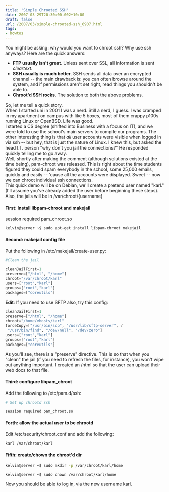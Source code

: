 ```yaml
---
title: 'Simple Chrooted SSH'
date: 2007-03-29T20:30:00.002+10:00
draft: false
url: /2007/03/simple-chrooted-ssh_6907.html
tags: 
- howtos
---
```


You might be asking: why would you want to chroot ssh? Why use ssh anyways? Here are the quick answers:  

  
*   **FTP usually isn't great**. Unless sent over SSL, all information is sent _cleartext_.
*   **SSH usually is much better**. SSH sends all data over an encrypted channel -- the main drawback is: you can often browse around the system, and if permissions aren't set right, read things you shouldn't be able to.
*   **Chroot'd SSH rocks**. The solution to both the above problems.  
  
  
So, let me tell a quick story.  
When I started uni in 2001 I was a nerd. Still a nerd, I guess. I was cramped in my apartment on campus with like 5 boxes, most of them crappy p100s running Linux or OpenBSD. Life was good.  
I started a CS degree (shifted into Business with a focus on IT), and we were told to use the school's main servers to compile our programs. The other interesting thing is that _all_ user accounts were visible when logged in via ssh -- but hey, that is just the nature of Linux. I knew this, but asked the head I.T. person "why don't you jail the connections?" He responded quickly telling me to go away.  
Well, shortly after making the comment (although solutions existed at the time being), pam-chroot was released. This is right about the time students figured they could spam everybody in the school, some 25,000 emails, quickly and easily -- 'cause all the accounts were displayed. Sweet -- now we can chroot individual ssh connections.  
This quick demo will be on Debian, we'll create a pretend user named "karl." (I'll assume you've already added the user before beginning these steps). Also, the jails will be in /var/chroot/{username}  

#### First: Install libpam-chroot and makejail

session required pam_chroot.so  
  
```bash
kelvin@server ~$ sudo apt-get install libpam-chroot makejail
```  
  

#### Second: makejail config file

  
  
Put the following in /etc/makejail/create-user.py:  
```python
#Clean the jail

cleanJailFirst=1
preserve=["/html", "/home"]
chroot="/var/chroot/karl"
users=["root","karl"]
groups=["root","karl"]
packages=["coreutils"]

```  
  
  
**Edit**: If you need to use SFTP also, try this config:  
  
  
```python
cleanJailFirst=1
preserve=["/html", "/home"]
chroot="/home/vhosts/karl"
forceCopy=["/usr/bin/scp", "/usr/lib/sftp-server", /
 "/usr/bin/find", "/dev/null", "/dev/zero"]
users=["root","karl"]
groups=["root","karl"]
packages=["coreutils"]

```  
  
As you'll see, there is a "preserve" directive. This is so that when you "clean" the jail (if you need to refresh the files, for instance), you won't wipe out anything important. I created an /html so that the user can upload their web docs to that file.  

#### Third: configure libpam_chroot

  
Add the following to /etc/pam.d/ssh:  
```bash
# Set up chrootd ssh

session required pam_chroot.so

```  
  

#### Forth: allow the actual user to be chrootd

  
Edit /etc/security/chroot.conf and add the following:  
```bash
karl /var/chroot/karl
```  
  

#### Fifth: create/chown the chroot'd dir

  
```bash
kelvin@server ~$ sudo mkdir -p /var/chroot/karl/home

kelvin@server ~$ sudo chown /var/chroot/karl/home

```  
  
Now you should be able to log in, via the new username karl.